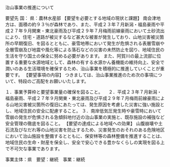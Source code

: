 治山事業の推進について

要望先	国：
	県：農林水産部
【要望を必要とする地域の現状と課題】
南会津地方は、面積の約９３％が森林であり、また、平成２３年７月新潟・福島豪雨や平成２７年９月関東・東北豪雨及び平成２９年７月梅雨前線豪雨において土砂流出により、住宅・道路が被災するなど甚大な被害が発生しており、山地災害被災箇所の早期復旧、を図るとともに、豪雪地帯において発生が危惧される表層雪崩や全層雪崩及び地震や風化等による落石などの災害の未然防止を図り、地域住民の生活を守り国土の保全に努める必要があります。
また、阿賀川の最上流部に位置する重要な水源地域として、森林の有する水源かん養機能の維持向上、安全で潤いのある生活環境を確保するため、治山事業を積極的に推進していくことが重要です。
【要望事項の内容】 
つきましては、治山事業推進のため次の事項について、特段のご高配をお願いいたします。

１．事業予算枠と要望事業量の確保を図ること。
　２．平成２３年７月新潟・福島豪雨、平成２７年９月関東・東北豪雨及び平成２９年７月梅雨前線豪雨による山地災害被災箇所の復旧にあたっては、発生原因を考慮した災害に強い施設とし、地域住民の安全に配慮すること。
３．南岸低気圧発生時や豪雪時において雪崩の発生が危惧される急傾斜地付近の治山事業の実施と、既存施設の補強など安全管理の徹底を図ること。
【要望の達成による地域への効果】
山腹崩壊や土石流及びなだれ等の山地災害を防止するため、災害発生のおそれのある危険地区において治山施設を整備するとともに、保安林等の森林整備を推進することは、地域住民の生命・財産を保全し、安全で安心できる豊かなくらしの実現を図る上で不可欠な事業であります。








事業主体：県　要望：継続　事業：継続